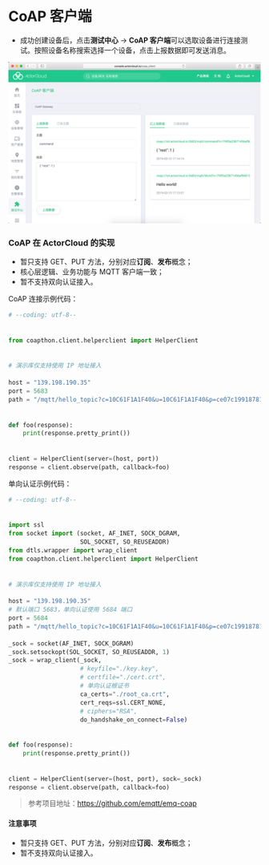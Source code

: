 # CoAP 客户端

- 成功创建设备后，点击**测试中心** -> **CoAP 客户端**可以选取设备进行连接测试。按照设备名称搜索选择一个设备，点击上报数据即可发送消息。

![](_assets/coap.png)



### CoAP 在 **ActorCloud** 的实现

- 暂只支持 GET、PUT 方法，分别对应**订阅**、**发布**概念；
- 核心层逻辑、业务功能与 MQTT 客户端一致；
- 暂不支持双向认证接入。

CoAP 连接示例代码：

```python
# --coding: utf-8--


from coapthon.client.helperclient import HelperClient


# 演示库仅支持使用 IP 地址接入

host = "139.198.190.35"
port = 5683
path = "/mqtt/hello_topic?c=10C61F1A1F40&u=10C61F1A1F40&p=ce07c199187811e8a12b525440546606"


def foo(response):
    print(response.pretty_print())


client = HelperClient(server=(host, port))
response = client.observe(path, callback=foo)

```

单向认证示例代码：

```python
# --coding: utf-8--


import ssl
from socket import (socket, AF_INET, SOCK_DGRAM,
                    SOL_SOCKET, SO_REUSEADDR)
from dtls.wrapper import wrap_client
from coapthon.client.helperclient import HelperClient


# 演示库仅支持使用 IP 地址接入

host = "139.198.190.35"
# 默认端口 5683，单向认证使用 5684 端口
port = 5684
path = "/mqtt/hello_topic?c=10C61F1A1F40&u=10C61F1A1F40&p=ce07c199187811e8a12b525440546606"

_sock = socket(AF_INET, SOCK_DGRAM)
_sock.setsockopt(SOL_SOCKET, SO_REUSEADDR, 1)
_sock = wrap_client(_sock,
                    # keyfile="./key.key",
                    # certfile="./cert.crt",
                    # 单向认证根证书
                    ca_certs="./root_ca.crt",
                    cert_reqs=ssl.CERT_NONE,
                    # ciphers="RSA",
                    do_handshake_on_connect=False)


def foo(response):
    print(response.pretty_print())


client = HelperClient(server=(host, port), sock=_sock)
response = client.observe(path, callback=foo)
```

> 参考项目地址：https://github.com/emqtt/emq-coap



#### 注意事项

- 暂只支持 GET、PUT 方法，分别对应**订阅**、**发布**概念；
- 暂不支持双向认证接入。


